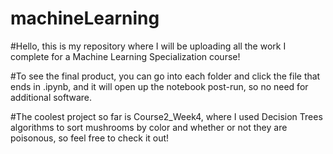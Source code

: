 # machineLearning
#Hello, this is my repository where I will be uploading all the work I complete for a Machine Learning Specialization course!

#To see the final product, you can go into each folder and click the file that ends in .ipynb, and it will open up the notebook post-run, so no need for additional software.

#The coolest project so far is Course2_Week4, where I used Decision Trees algorithms to sort mushrooms by color and whether or not they are poisonous, so feel free to check it out!
